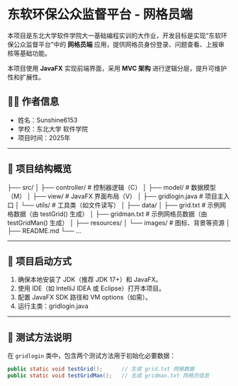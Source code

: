 # 东软环保公众监督平台 - 网格员端

本项目是东北大学软件学院大一基础编程实训的大作业，开发目标是实现“东软环保公众监督平台”中的 **网格员端** 应用，提供网格员身份登录、问题查看、上报审核等基础功能。

本项目使用 **JavaFX** 实现前端界面，采用 **MVC 架构** 进行逻辑分层，提升可维护性和扩展性。

## 🧑‍💻 作者信息

- 姓名：Sunshine6153  
- 学校：东北大学 软件学院  
- 项目时间：2025年
  
---

## 📁 项目结构概览
├── src/
│ ├── controller/ # 控制器逻辑（C）
│ ├── model/ # 数据模型（M）
│ ├── view/ # JavaFX 界面布局（V）
│ ├── gridlogin.java # 项目主入口
│ └── utils/ # 工具类（如文件读写）
│
├── data/
│ ├── grid.txt # 示例网格数据（由 testGrid() 生成）
│ ├── gridman.txt # 示例网格员数据（由 testGridMan() 生成）
│
├── resources/
│ └── images/ # 图标、背景等资源
│
├── README.md
└── ...

---

## 🚀 项目启动方式

1. 确保本地安装了 JDK（推荐 JDK 17+）和 JavaFX。
2. 使用 IDE（如 IntelliJ IDEA 或 Eclipse）打开本项目。
3. 配置 JavaFX SDK 路径和 VM options（如需）。
4. 运行主类：gridlogin.java

---

## 🧪 测试方法说明

在 `gridlogin` 类中，包含两个测试方法用于初始化必要数据：

```java
public static void testGrid();      // 生成 grid.txt 网格数据
public static void testGridMan();   // 生成 gridman.txt 网格员信息



